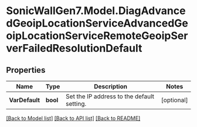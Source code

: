 # SonicWallGen7.Model.DiagAdvancedGeoipLocationServiceAdvancedGeoipLocationServiceRemoteGeoipServerFailedResolutionDefault

## Properties

Name | Type | Description | Notes
------------ | ------------- | ------------- | -------------
**VarDefault** | **bool** | Set the IP address to the default setting. | [optional] 

[[Back to Model list]](../README.md#documentation-for-models) [[Back to API list]](../README.md#documentation-for-api-endpoints) [[Back to README]](../README.md)

